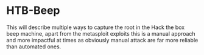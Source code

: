 # HTB-Beep
This will describe multiple ways to capture the root in the Hack the box beep machine, apart from the metasploit exploits this is a manual approach and more impactful at times as obviously manual attack are far more reliable than automated ones.  
